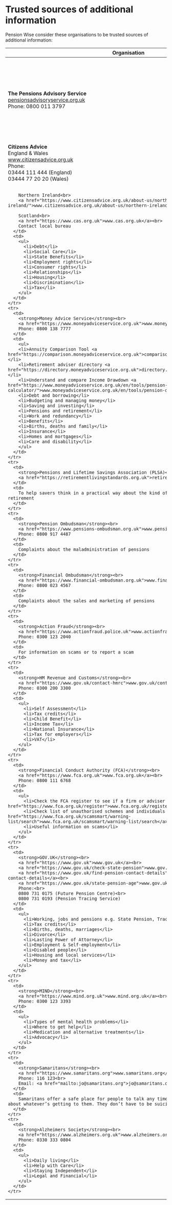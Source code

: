 # Trusted sources of additional information

Pension Wise consider these organisations to be trusted sources of additional information:

<table class="options-table">
  <thead>
    <tr>
      <th scope="col">Organisation</th>
      <th scope="col">Query</th>
    </tr>
  </thead>
  <tbody>
    <tr>
      <td>
        <strong>The Pensions Advisory Service</strong><br>
        <a href="https://pensionsadvisoryservice.org.uk">pensionsadvisoryservice.org.uk</a><br>
        Phone: 0800 011 3797
      </td>
      <td>
        For general pension queries and complaints, including help avoiding pension scams and saving into a pension scheme
      </td>
    </tr>
    <tr>
      <td>
        <strong>Citizens Advice</strong><br>
        England & Wales<br>
        <a href="https://www.citizensadvice.org.uk">www.citizensadvice.org.uk</a><br>
        Phone:<br>
        03444 111 444 (England)<br>
        03444 77 20 20 (Wales)<br><br>

        Northern Ireland<br>
        <a href="https://www.citizensadvice.org.uk/about-us/northern-ireland/">www.citizensadvice.org.uk/about-us/northern-ireland/</a><br><br>

        Scotland<br>
        <a href="https://www.cas.org.uk">www.cas.org.uk</a><br>
        Contact local bureau
      </td>
      <td>
        <ul>
          <li>Debt</li>
          <li>Social Care</li>
          <li>State Benefits</li>
          <li>Employment rights</li>
          <li>Consumer rights</li>
          <li>Relationships</li>
          <li>Housing</li>
          <li>Discrimination</li>
          <li>Tax</li>
        </ul>
      </td>
    </tr>
    <tr>
      <td>
        <strong>Money Advice Service</strong><br>
        <a href="https://www.moneyadviceservice.org.uk">www.moneyadviceservice.org.uk</a><br>
        Phone: 0800 138 7777
      </td>
      <td>
        <ul>
        <li>Annuity Comparison Tool <a href="https://comparison.moneyadviceservice.org.uk">comparison.moneyadviceservice.org.uk</a></li>
        <li>Retirement adviser directory <a href="https://directory.moneyadviceservice.org.uk">directory.moneyadviceservice.org.uk</a></li>
        <li>Understand and compare Income Drawdown <a href="https://www.moneyadviceservice.org.uk/en/tools/pension-drawdown-calculator/">www.moneyadviceservice.org.uk/en/tools/pension-drawdown-calculator</a></li>
        <li>Debt and borrowing</li>
        <li>Budgeting and managing money</li>
        <li>Saving and investing</li>
        <li>Pensions and retirement</li>
        <li>Work and redundancy</li>
        <li>Benefits</li>
        <li>Births, deaths and family</li>
        <li>Insurance</li>
        <li>Homes and mortgages</li>
        <li>Care and disability</li>
        </ul>
      </td>
    </tr>
    <tr>
      <td>
        <strong>Pensions and Lifetime Savings Association (PLSA)</strong><br>
        <a href="https://retirementlivingstandards.org.uk">retirementlivingstandards.org.uk</a>
      </td>
      <td>
        To help savers think in a practical way about the kind of lifestyle they might lead in retirement
      </td>
    </tr>
    <tr>
      <td>
        <strong>Pension Ombudsman</strong><br>
        <a href="https://www.pensions-ombudsman.org.uk">www.pensions-ombudsman.org.uk</a><br>
        Phone: 0800 917 4487
      </td>
      <td>
        Complaints about the maladministration of pensions
      </td>
    </tr>
    <tr>
      <td>
        <strong>Financial Ombudsman</strong><br>
        <a href="https://www.financial-ombudsman.org.uk">www.financial-ombudsman.org.uk</a><br>
        Phone: 0800 023 4567
      </td>
      <td>
        Complaints about the sales and marketing of pensions
      </td>
    </tr>
    <tr>
      <td>
        <strong>Action Fraud</strong><br>
        <a href="https://www.actionfraud.police.uk">www.actionfraud.police.uk</a><br>
        Phone: 0300 123 2040
      </td>
      <td>
        For information on scams or to report a scam
      </td>
    </tr>
    <tr>
      <td>
        <strong>HM Revenue and Customs</strong><br>
        <a href="https://www.gov.uk/contact-hmrc">www.gov.uk/contact-hmrc</a><br>
        Phone: 0300 200 3300
      </td>
      <td>
        <ul>
          <li>Self Assessment</li>
          <li>Tax credits</li>
          <li>Child Benefit</li>
          <li>Income Tax</li>
          <li>National Insurance</li>
          <li>Tax for employers</li>
          <li>VAT</li>
        </ul>
      </td>
    </tr>
    <tr>
      <td>
        <strong>Financial Conduct Authority (FCA)</strong><br>
        <a href="https://www.fca.org.uk">www.fca.org.uk</a><br>
        Phone: 0800 111 6768
      </td>
      <td>
        <ul>
          <li>Check the FCA register to see if a firm or adviser is regulated <a href="https://www.fca.org.uk/register">www.fca.org.uk/register</a></li>
          <li>Check list of unauthorised schemes and individuals to avoid <a href="https://www.fca.org.uk/scamsmart/warning-list/search">www.fca.org.uk/scamsmart/warning-list/search</a></li>
          <li>Useful information on scams</li>
        </ul>
      </td>
    </tr>
    <tr>
      <td>
        <strong>GOV.UK</strong><br>
        <a href="https://www.gov.uk">www.gov.uk</a><br>
        <a href="https://www.gov.uk/check-state-pension">www.gov.uk/check-state-pension</a><br>
        <a href="https://www.gov.uk/find-pension-contact-details">www.gov.uk/find-pension-contact-details</a><br>
        <a href="https://www.gov.uk/state-pension-age">www.gov.uk/state-pension-age</a><br>
        Phone:<br>
        0800 731 0175 (Future Pension Centre)<br>
        0800 731 0193 (Pension Tracing Service)
      </td>
      <td>
        <ul>
          <li>Working, jobs and pensions e.g. State Pension, Tracing a pension</li>
          <li>Tax credits</li>
          <li>Births, deaths, marriages</li>
          <li>Divorce</li>
          <li>Lasting Power of Attorney</li>
          <li>Employment & Self-employment</li>
          <li>Disabled people</li>
          <li>Housing and local services</li>
          <li>Money and tax</li>
        </ul>
      </td>
    </tr>
    <tr>
      <td>
        <strong>MIND</strong><br>
        <a href="https://www.mind.org.uk">www.mind.org.uk</a><br>
        Phone: 0300 123 3393
      </td>
      <td>
        <ul>
          <li>Types of mental health problems</li>
          <li>Where to get help</li>
          <li>Medication and alternative treatments</li>
          <li>Advocacy</li>
        </ul>
      </td>
    </tr>
    <tr>
      <td>
        <strong>Samaritans</strong><br>
        <a href="https://www.samaritans.org">www.samaritans.org</a><br>
        Phone: 116 123<br>
        Email: <a href="mailto:jo@samaritans.org">jo@samaritans.org</a>
      </td>
      <td>
        Samaritans offer a safe place for people to talk any time they like, in their own way – about whatever’s getting to them. They don’t have to be suicidal
      </td>
    </tr>
    <tr>
      <td>
        <strong>Alzheimers Society</strong><br>
        <a href="https://www.alzheimers.org.uk">www.alzheimers.org.uk</a><br>
        Phone: 0330 333 0804
      </td>
      <td>
        <ul>
          <li>Daily living</li>
          <li>Help with Care</li>
          <li>Staying Independent</li>
          <li>Legal and Financial</li>
        </ul>
      </td>
    </tr>
  </tbody>
</table>
